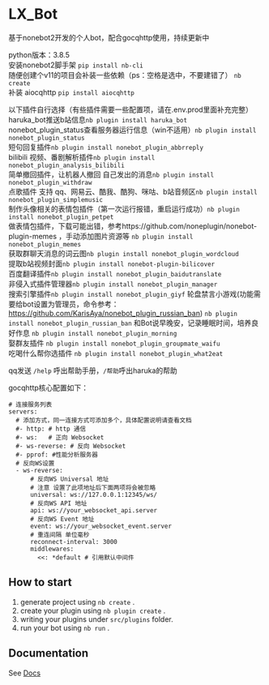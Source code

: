 # LX_Bot
基于nonebot2开发的个人bot，配合gocqhttp使用，持续更新中

python版本：3.8.5  
安装nonebot2脚手架 `pip install nb-cli`  
随便创建个v11的项目会补装一些依赖（ps：空格是选中，不要建错了） `nb create`  
补装 aiocqhttp  `pip install aiocqhttp`  

以下插件自行选择（有些插件需要一些配置项，请在.env.prod里面补充完整）  
haruka_bot推送b站信息`nb plugin install haruka_bot`  
nonebot_plugin_status查看服务器运行信息（win不适用）`nb plugin install nonebot_plugin_status`  
短句回复插件`nb plugin install nonebot_plugin_abbrreply`  
bilibili 视频、番剧解析插件`nb plugin install nonebot_plugin_analysis_bilibili`  
简单撤回插件，让机器人撤回 自己发出的消息`nb plugin install nonebot_plugin_withdraw`  
点歌插件 支持 qq、网易云、酷我、酷狗、咪咕、b站音频区`nb plugin install nonebot_plugin_simplemusic`  
制作头像相关的表情包插件（第一次运行报错，重启运行成功）`nb plugin install nonebot_plugin_petpet`  
做表情包插件，下载可能出错，参考https://github.com/noneplugin/nonebot-plugin-memes ，手动添加图片资源等 `nb plugin install nonebot_plugin_memes`  
获取群聊天消息的词云图`nb plugin install nonebot_plugin_wordcloud`  
提取b站视频封面`nb plugin install nonebot-plugin-bilicover`  
百度翻译插件`nb plugin install nonebot_plugin_baidutranslate`  
非侵入式插件管理器`nb plugin install nonebot_plugin_manager`  
搜索引擎插件`nb plugin install nonebot_plugin_giyf`
轮盘禁言小游戏(功能需要给bot设置为管理员，命令参考：https://github.com/KarisAya/nonebot_plugin_russian_ban) `nb plugin install nonebot_plugin_russian_ban`
和Bot说早晚安，记录睡眠时间，培养良好作息 `nb plugin install nonebot_plugin_morning`  
娶群友插件 `nb plugin install nonebot_plugin_groupmate_waifu`  
吃喝什么帮你选插件 `nb plugin install nonebot_plugin_what2eat`  


qq发送 `/help` 呼出帮助手册，`/帮助`呼出haruka的帮助  

gocqhttp核心配置如下：
```
# 连接服务列表
servers:
  # 添加方式，同一连接方式可添加多个，具体配置说明请查看文档
  #- http: # http 通信
  #- ws:   # 正向 Websocket
  #- ws-reverse: # 反向 Websocket
  #- pprof: #性能分析服务器
  # 反向WS设置
  - ws-reverse:
      # 反向WS Universal 地址
      # 注意 设置了此项地址后下面两项将会被忽略
      universal: ws://127.0.0.1:12345/ws/
      # 反向WS API 地址
      api: ws://your_websocket_api.server
      # 反向WS Event 地址
      event: ws://your_websocket_event.server
      # 重连间隔 单位毫秒
      reconnect-interval: 3000
      middlewares:
        <<: *default # 引用默认中间件

```

## How to start

1. generate project using `nb create` .
2. create your plugin using `nb plugin create` .
3. writing your plugins under `src/plugins` folder.
4. run your bot using `nb run` .

## Documentation

See [Docs](https://v2.nonebot.dev/)
